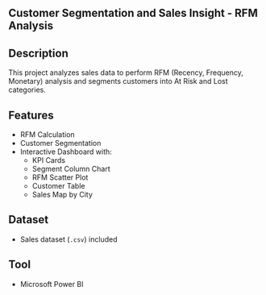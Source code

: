 ## Customer Segmentation and Sales Insight - RFM Analysis

## Description
This project analyzes sales data to perform RFM (Recency, Frequency, Monetary) analysis and segments customers into At Risk and Lost categories.

## Features
- RFM Calculation
- Customer Segmentation
- Interactive Dashboard with:
  - KPI Cards
  - Segment Column Chart
  - RFM Scatter Plot
  - Customer Table
  - Sales Map by City 

## Dataset
- Sales dataset (`.csv`) included

## Tool
- Microsoft Power BI

